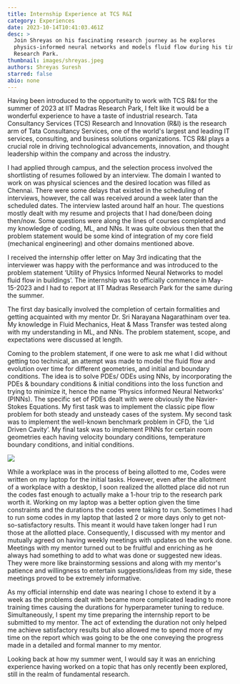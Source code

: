 ```yaml
---
title: Internship Experience at TCS R&I
category: Experiences
date: 2023-10-14T10:41:03.461Z
desc: >
  Join Shreyas on his fascinating research journey as he explores
  physics-informed neural networks and models fluid flow during his time at IITM
  Research Park.
thumbnail: images/shreyas.jpeg
authors: Shreyas Suresh
starred: false
abio: none
---
```


<!--StartFragment-->

Having been introduced to the opportunity to work with TCS R&I for the summer of 2023 at IIT Madras Research Park, I felt like it would be a wonderful experience to have a taste of industrial research. Tata Consultancy Services (TCS) Research and Innovation (R&I) is the research arm of Tata Consultancy Services, one of the world's largest and leading IT services, consulting, and business solutions organizations. TCS R&I plays a crucial role in driving technological advancements, innovation, and thought leadership within the company and across the industry.

I had applied through campus, and the selection process involved the shortlisting of resumes followed by an interview. The domain I wanted to work on was physical sciences and the desired location was filled as Chennai. There were some delays that existed in the scheduling of interviews, however, the call was received around a week later than the scheduled dates. The interview lasted around half an hour. The questions mostly dealt with my resume and projects that I had done/been doing then/now. Some questions were along the lines of courses completed and my knowledge of coding, ML, and NNs. It was quite obvious then that the problem statement would be some kind of integration of my core field (mechanical engineering) and other domains mentioned above.

I received the internship offer letter on May 3rd indicating that the interviewer was happy with the performance and was introduced to the problem statement ‘Utility of Physics Informed Neural Networks to model fluid flow in buildings’. The internship was to officially commence in May-15-2023 and I had to report at IIT Madras Research Park for the same during the summer.

The first day basically involved the completion of certain formalities and getting acquainted with my mentor Dr. Sri Narayana Nagarathinam over tea. My knowledge in Fluid Mechanics, Heat & Mass Transfer was tested along with my understanding in ML, and NNs. The problem statement, scope, and expectations were discussed at length.

Coming to the problem statement, if one were to ask me what I did without getting too technical, an attempt was made to model the fluid flow and evolution over time for different geometries, and initial and boundary conditions. The idea is to solve PDEs/ ODEs using NNs, by incorporating the PDEs & boundary conditions & initial conditions into the loss function and trying to minimize it, hence the name ‘Physics informed Neural Networks’ (PINNs). The specific set of PDEs dealt with were obviously the Navier-Stokes Equations. My first task was to implement the classic pipe flow problem for both steady and unsteady cases of the system. My second task was to implement the well-known benchmark problem in CFD, the ‘Lid Driven Cavity’. My final task was to implement PINNs for certain room geometries each having velocity boundary conditions, temperature boundary conditions, and initial conditions.

![](images/pexels-lukas-574071.jpg)

While a workplace was in the process of being allotted to me, Codes were written on my laptop for the initial tasks. However, even after the allotment of a workplace with a desktop, I soon realized the allotted place did not run the codes fast enough to actually make a 1-hour trip to the research park worth it. Working on my laptop was a better option given the time constraints and the durations the codes were taking to run. Sometimes I had to run some codes in my laptop that lasted 2 or more days only to get not-so-satisfactory results. This meant it would have taken longer had I run those at the allotted place. Consequently, I discussed with my mentor and mutually agreed on having weekly meetings with updates on the work done. Meetings with my mentor turned out to be fruitful and enriching as he always had something to add to what was done or suggested new ideas. They were more like brainstorming sessions and along with my mentor's patience and willingness to entertain suggestions/ideas from my side, these meetings proved to be extremely informative.

As my official internship end date was nearing I chose to extend it by a week as the problems dealt with became more complicated leading to more training times causing the durations for hyperparameter tuning to reduce. Simultaneously, I spent my time preparing the internship report to be submitted to my mentor. The act of extending the duration not only helped me achieve satisfactory results but also allowed me to spend more of my time on the report which was going to be the one conveying the progress made in a detailed and formal manner to my mentor.

Looking back at how my summer went, I would say it was an enriching experience having worked on a topic that has only recently been explored, still in the realm of fundamental research.

<!--EndFragment-->
